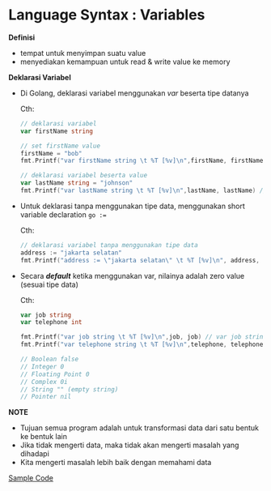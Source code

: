 # Language Syntax : Variables

**Definisi**
- tempat untuk menyimpan suatu value
- menyediakan kemampuan untuk read & write value ke memory

**Deklarasi Variabel**
- Di Golang, deklarasi variabel menggunakan _var_ beserta tipe datanya

    Cth:

    ```go
    // deklarasi variabel
    var firstName string

    // set firstName value
    firstName = "bob"
    fmt.Printf("var firstName string \t %T [%v]\n",firstName, firstName) // var firstName string 	 string [bob]

    // deklarasi variabel beserta value
    var lastName string = "johnson"
    fmt.Printf("var lastName string \t %T [%v]\n",lastName, lastName) // var lastName string 	 string [johnson]
    ```

- Untuk deklarasi tanpa menggunakan tipe data, menggunakan short variable declaration ```go :=```

    Cth:

    ```go
    // deklarasi variabel tanpa menggunakan tipe data
    address := "jakarta selatan"
    fmt.Printf("address := \"jakarta selatan\" \t %T [%v]\n", address, address) // firstName := "Bob" 	 string [bob]
    ```

- Secara _**default**_ ketika menggunakan var, nilainya adalah zero value (sesuai tipe data)

    Cth:

    ```go
    var job string
    var telephone int

    fmt.Printf("var job string \t %T [%v]\n",job, job) // var job string 	 string []
	fmt.Printf("var telephone string \t %T [%v]\n",telephone, telephone) // var telephone string 	 int [0]

    // Boolean false
	// Integer 0
	// Floating Point 0
	// Complex 0i
	// String "" (empty string)
	// Pointer nil
    ```

**NOTE**

- Tujuan semua program adalah untuk transformasi data dari satu bentuk ke bentuk lain
- Jika tidak mengerti data, maka tidak akan mengerti masalah yang dihadapi
- Kita mengerti masalah lebih baik dengan memahami data

[Sample Code]()